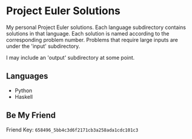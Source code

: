 # Project Euler Solutions

My personal Project Euler solutions. Each language subdirectory contains solutions in that language. Each solution is named according to the corresponding problem number. Problems that require large inputs are under the 'input' subdirectory.

I may include an 'output' subdirectory at some point.

## Languages

* Python
* Haskell

## Be My Friend

Friend Key: `658496_5bb4c3d6f2171cb3a258ada1cdc101c3`
